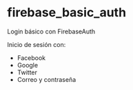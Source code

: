 # firebase_basic_auth

Login básico con FirebaseAuth 

Inicio de sesión con:

- Facebook
- Google
- Twitter
- Correo y contraseña



